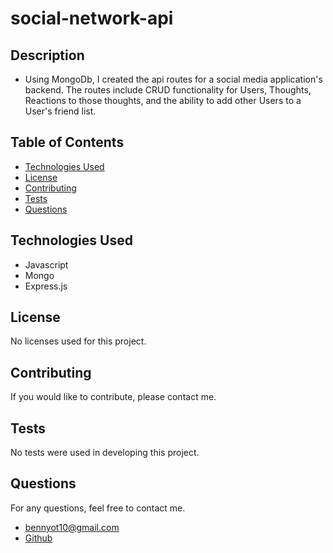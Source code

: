 # social-network-api

## Description
- Using MongoDb, I created the api routes for a social media application's backend. The routes include CRUD functionality for Users, Thoughts, Reactions to those thoughts, and the ability to add other Users to a User's friend list.

## Table of Contents
* [Technologies Used](https://github.com/matty-bennett/social-network-api/blob/main/README.md#technologies-used)
* [License](https://github.com/matty-bennett/social-network-api/blob/main/README.md#License)
* [Contributing](https://github.com/matty-bennett/social-network-api/blob/main/README.md#contributing)
* [Tests](https://github.com/matty-bennett/social-network-api/blob/main/README.md#tests)
* [Questions](https://github.com/matty-bennett/social-network-api/blob/main/README.md#questions)

## Technologies Used
- Javascript
- Mongo
- Express.js

## License 
No licenses used for this project.

## Contributing
If you would like to contribute, please contact me.

## Tests
No tests were used in developing this project.

## Questions
For any questions, feel free to contact me.
- bennyot10@gmail.com
- [Github](https://github.com/matty-bennett)
